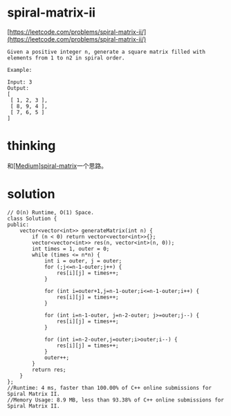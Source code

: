 # spiral-matrix-ii

[https://leetcode.com/problems/spiral-matrix-ii/](https://leetcode.com/problems/spiral-matrix-ii/)

```
Given a positive integer n, generate a square matrix filled with elements from 1 to n2 in spiral order.

Example:

Input: 3
Output:
[
 [ 1, 2, 3 ],
 [ 8, 9, 4 ],
 [ 7, 6, 5 ]
]
```

# thinking

和[[Medium]spiral-matrix](https://github.com/xuwenzhi/leetcode/blob/master/array/spiral-matrix.md)一个思路。

# solution

```
// O(n) Runtime, O(1) Space.
class Solution {
public:
    vector<vector<int>> generateMatrix(int n) {
        if (n < 0) return vector<vector<int>>{};
        vector<vector<int>> res(n, vector<int>(n, 0));
        int times = 1, outer = 0;
        while (times <= n*n) {
            int i = outer, j = outer;
            for (;j<=n-1-outer;j++) {
                res[i][j] = times++;
            }

            for (int i=outer+1,j=n-1-outer;i<=n-1-outer;i++) {
                res[i][j] = times++;
            }

            for (int i=n-1-outer, j=n-2-outer; j>=outer;j--) {
                res[i][j] = times++;
            }

            for (int i=n-2-outer,j=outer;i>outer;i--) {
                res[i][j] = times++;
            }
            outer++;
        }
        return res;
    }
};
//Runtime: 4 ms, faster than 100.00% of C++ online submissions for Spiral Matrix II.
//Memory Usage: 8.9 MB, less than 93.38% of C++ online submissions for Spiral Matrix II.
```
